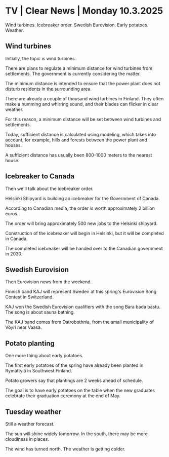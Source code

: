 # TV \| Clear News \| Monday 10.3.2025

Wind turbines. Icebreaker order. Swedish Eurovision. Early potatoes. Weather.

## Wind turbines

Initially, the topic is wind turbines.

There are plans to regulate a minimum distance for wind turbines from settlements. The government is currently considering the matter.

The minimum distance is intended to ensure that the power plant does not disturb residents in the surrounding area.

There are already a couple of thousand wind turbines in Finland. They often make a humming and whirring sound, and their blades can flicker in clear weather.

For this reason, a minimum distance will be set between wind turbines and settlements.

Today, sufficient distance is calculated using modeling, which takes into account, for example, hills and forests between the power plant and houses.

A sufficient distance has usually been 800-1000 meters to the nearest house.

## Icebreaker to Canada

Then we'll talk about the icebreaker order.

Helsinki Shipyard is building an icebreaker for the Government of Canada.

According to Canadian media, the order is worth approximately 2 billion euros.

The order will bring approximately 500 new jobs to the Helsinki shipyard.

Construction of the icebreaker will begin in Helsinki, but it will be completed in Canada.

The completed icebreaker will be handed over to the Canadian government in 2030.

## Swedish Eurovision

Then Eurovision news from the weekend.

Finnish band KAJ will represent Sweden at this spring's Eurovision Song Contest in Switzerland.

KAJ won the Swedish Eurovision qualifiers with the song Bara bada bastu. The song is about sauna bathing.

The KAJ band comes from Ostrobothnia, from the small municipality of Vöyri near Vaasa.

## Potato planting

One more thing about early potatoes.

The first early potatoes of the spring have already been planted in Rymättylä in Southwest Finland.

Potato growers say that plantings are 2 weeks ahead of schedule.

The goal is to have early potatoes on the table when the new graduates celebrate their graduation ceremony at the end of May.

## Tuesday weather

Still a weather forecast.

The sun will shine widely tomorrow. In the south, there may be more cloudiness in places.

The wind has turned north. The weather is getting colder.

